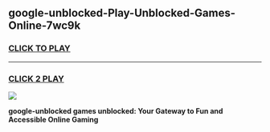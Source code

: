 
## google-unblocked-Play-Unblocked-Games-Online-7wc9k
<h3>
<a href="https://premium76.site?title=google-unblocked&ref=25A">CLICK TO PLAY</a></h3>
<hr>

<h3>
<a href="https://premium76.site?title=google-unblocked&ref=25A">CLICK 2 PLAY</a>
  
</h3>

<a href="https://premium76.site?title=google-unblocked&ref=25A"><img src="https://clearcache.store/games.png"></a>


**google-unblocked games unblocked: Your Gateway to Fun and Accessible Online Gaming**
